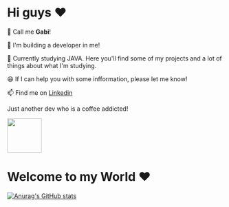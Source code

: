 <h1>Hi guys ♥</h1>

👯 Call me <b>Gabi</b>!

🔭 I'm building a developer in me!

🌱 Currently studying JAVA. Here you'll find some of my projects and a lot of things about what I'm studying.

😄 If I can help you with some infformation, please let me know!

📫 Find me on <a href= "https://www.linkedin.com/in/gabriela-da-costa-rodrigues-05688381/">Linkedin</a>

Just another dev who is a coffee addicted!

<img src="https://media.giphy.com/media/3jVT4U5bilspG/giphy.gif" width="80" height="80" />

<h1>Welcome to my World ♥</h1>


[![Anurag's GitHub stats](https://github-readme-stats.vercel.app/api?username=anuraghazra)](https://github.com/anuraghazra/github-readme-stats)


